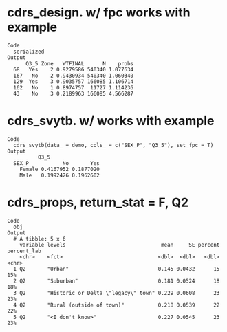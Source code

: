 # cdrs_design. w/ fpc works with example

    Code
      serialized
    Output
          Q3_5 Zone   WTFINAL      N    probs
      68   Yes    2 0.9279586 540340 1.077634
      167   No    2 0.9430934 540340 1.060340
      129  Yes    3 0.9035757 166085 1.106714
      162   No    1 0.8974757  11727 1.114236
      43    No    3 0.2189963 166085 4.566287

# cdrs_svytb. w/ works with example

    Code
      cdrs_svytb(data_ = demo, cols_ = c("SEX_P", "Q3_5"), set_fpc = T)
    Output
              Q3_5
      SEX_P           No       Yes
        Female 0.4167952 0.1877020
        Male   0.1992426 0.1962602

# cdrs_props, return_stat = F, Q2

    Code
      obj
    Output
      # A tibble: 5 x 6
        variable levels                               mean     SE percent percent_lab
        <chr>    <fct>                               <dbl>  <dbl>   <dbl> <chr>      
      1 Q2       "Urban"                             0.145 0.0432      15 15%        
      2 Q2       "Suburban"                          0.181 0.0524      18 18%        
      3 Q2       "Historic or Delta \"legacy\" town" 0.229 0.0608      23 23%        
      4 Q2       "Rural (outside of town)"           0.218 0.0539      22 22%        
      5 Q2       "<I don't know>"                    0.227 0.0545      23 23%        

